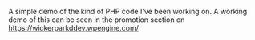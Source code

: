 A simple demo of the kind of PHP code I've been working on. A working demo of this can be seen in the promotion section on https://wickerparkddev.wpengine.com/
